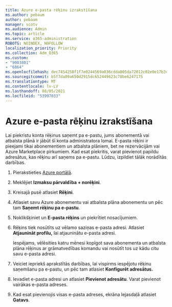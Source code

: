 ```yaml
---
title: Azure e-pasta rēķinu izrakstīšana
ms.author: pebaum
author: pebaum
manager: scotv
ms.audience: Admin
ms.topic: article
ms.service: o365-administration
ROBOTS: NOINDEX, NOFOLLOW
localization_priority: Priority
ms.collection: Adm_O365
ms.custom:
- "9003801"
- "6864"
ms.openlocfilehash: dec7454258f1f7e0244569a036cdda805da72012c02e0e17b3c1d192f0a2639e
ms.sourcegitcommit: b5f7da89a650d2915dc652449623c78be6247175
ms.translationtype: MT
ms.contentlocale: lv-LV
ms.lasthandoff: 08/05/2021
ms.locfileid: "53997033"
---
```

# <a name="azure-email-invoicing"></a>Azure e-pasta rēķinu izrakstīšana

Lai piekristu konta rēķinus saņemt pa e-pastu, jums abonementā vai atbalsta plānā ir jābūt šī konta administratora lomai. E-pasta rēķini ir pieejami tikai abonementiem un atbalsta plāniem, bet ne rezervācijām vai Azure Marketplace pirkumiem. Kad esat piekritis, varat pievienot papildu adresātus, kas rēķinu arī saņems pa e-pastu. Lūdzu, izpildiet tālāk norādītās darbības.

1. Pierakstieties [Azure portālā](https://portal.azure.com/).
2. Meklējiet **Izmaksu pārvaldība + norēķini**.
3. Kreisajā pusē atlasiet **Rēķini**.
4. Atlasiet savu Azure abonementu vai atbalsta plāna abonementu un pēc tam **Saņemt rēķinu pa e-pastu**.
5. Noklikšķiniet un **E-pasta rēķins** un piekrītiet nosacījumiem.
6. Rēķins tiek nosūtīts uz vēlamo saziņas e-pasta adresi. Atlasiet **Atjaunināt profilu,** lai atjauninātu e-pasta adresi.  

    Iespējams, vēlēsities katru mēnesi kopīgot sava abonementa un atbalsta plāna rēķinus ar grāmatvedības komandu vai nosūtīt tos uz kādu citu savu e-pasta adresi.  

7. Veiciet iepriekš aprakstītās darbības, lai vispirms iespējotu rēķinu saņemšanu pa e-pastu, un pēc tam atlasiet **Konfigurēt adresātus.**
8. Ievadiet e-pasta adresi un atlasiet **Pievienot adresātu**. Varat pievienot vairākas e-pasta adreses.
9. Kad esat pievienojis visas e-pasta adreses, ekrāna lejasdaļā atlasiet **Gatavs**.
